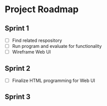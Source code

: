 # Project Roadmap

## Sprint 1
- [ ] Find related respository
- [ ] Run program and evaluate for functionality
- [ ] Wireframe Web UI

## Sprint 2
- [ ] Finalize HTML programming for Web UI

## Sprint 3
